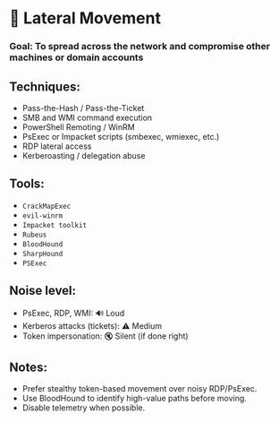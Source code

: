 # 📡 Lateral Movement
### Goal: To spread across the network and compromise other machines or domain accounts

## Techniques:
- Pass-the-Hash / Pass-the-Ticket
- SMB and WMI command execution
- PowerShell Remoting / WinRM
- PsExec or Impacket scripts (smbexec, wmiexec, etc.)
- RDP lateral access
- Kerberoasting / delegation abuse

## Tools:
- `CrackMapExec`
- `evil-winrm`
- `Impacket toolkit`
- `Rubeus`
- `BloodHound`
- `SharpHound`
- `PSExec`

## Noise level:
- PsExec, RDP, WMI: 🔊 Loud
- Kerberos attacks (tickets): ⚠️ Medium
- Token impersonation: 🔇 Silent (if done right)

## Notes:
- Prefer stealthy token-based movement over noisy RDP/PsExec.
- Use BloodHound to identify high-value paths before moving.
- Disable telemetry when possible.
